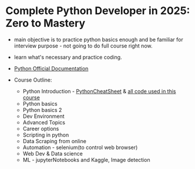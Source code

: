 # Complete Python Developer in 2025: Zero to Mastery

- main objective is to practice python basics enough and be familiar for interview purpose - not going to do full course right now.
- learn what's necessary and practice coding.

- [Python Official Documentation](https://docs.python.org/3/)
- Course Outline:
  - Python Introduction - [PythonCheatSheet](https://github.com/aneagoie/ztm-python-cheat-sheet) & [all code used in this course](https://github.com/aneagoie/All-Python-codes-of-ZTM-course-by-Andrei-Neagoie)
  - Python basics
  - Python basics 2
  - Dev Environment
  - Advanced Topics
  - Career options
  - Scripting in python
  - Data Scraping from online
  - Automation - selenium(to control web browser)
  - Web Dev & Data science
  - ML - jupyterNotebooks and Kaggle, Image detection
